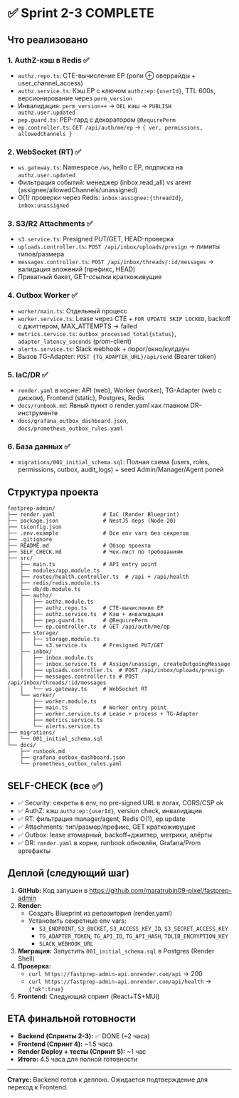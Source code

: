 # ✅ Sprint 2-3 COMPLETE

## Что реализовано

### 1. **AuthZ-кэш в Redis** ✅
- `authz.repo.ts`: CTE-вычисление EP (роли ⊕ оверрайды + user_channel_access)
- `authz.service.ts`: Кэш EP с ключом `authz:ep:{userId}`, TTL 600s, версионирование через `perm_version`
- Инвалидация: `perm_version++` → `DEL` кэш → `PUBLISH authz.user.updated`
- `pep.guard.ts`: PEP-гард с декоратором `@RequirePerm`
- `ep.controller.ts`: `GET /api/auth/me/ep` → `{ ver, permissions, allowedChannels }`

### 2. **WebSocket (RT)** ✅
- `ws.gateway.ts`: Namespace `/ws`, hello с EP, подписка на `authz.user.updated`
- Фильтрация событий: менеджер (inbox.read_all) vs агент (assignee/allowedChannels/unassigned)
- O(1) проверки через Redis: `inbox:assignee:{threadId}`, `inbox:unassigned`

### 3. **S3/R2 Attachments** ✅
- `s3.service.ts`: Presigned PUT/GET, HEAD-проверка
- `uploads.controller.ts`: `POST /api/inbox/uploads/presign` → лимиты типов/размера
- `messages.controller.ts`: `POST /api/inbox/threads/:id/messages` → валидация вложений (префикс, HEAD)
- Приватный бакет, GET-ссылки краткоживущие

### 4. **Outbox Worker** ✅
- `worker/main.ts`: Отдельный процесс
- `worker.service.ts`: Lease через CTE + `FOR UPDATE SKIP LOCKED`, backoff с джиттером, MAX_ATTEMPTS → failed
- `metrics.service.ts`: `outbox_processed_total{status}`, `adapter_latency_seconds` (prom-client)
- `alerts.service.ts`: Slack webhook + порог/окно/кулдаун
- Вызов TG-Adapter: `POST {TG_ADAPTER_URL}/api/send` (Bearer token)

### 5. **IaC/DR** ✅
- `render.yaml` в корне: API (web), Worker (worker), TG-Adapter (web с диском), Frontend (static), Postgres, Redis
- `docs/runbook.md`: Явный пункт о render.yaml как главном DR-инструменте
- `docs/grafana_outbox_dashboard.json`, `docs/prometheus_outbox_rules.yaml`

### 6. **База данных** ✅
- `migrations/001_initial_schema.sql`: Полная схема (users, roles, permissions, outbox, audit_logs) + seed Admin/Manager/Agent ролей

## Структура проекта

```
fastprep-admin/
├── render.yaml               # IaC (Render Blueprint)
├── package.json              # NestJS deps (Node 20)
├── tsconfig.json
├── .env.example              # Все env vars без секретов
├── .gitignore
├── README.md                 # Обзор проекта
├── SELF_CHECK.md             # Чек-лист по требованиям
├── src/
│   ├── main.ts               # API entry point
│   ├── modules/app.module.ts
│   ├── routes/health.controller.ts  # /api + /api/health
│   ├── redis/redis.module.ts
│   ├── db/db.module.ts
│   ├── authz/
│   │   ├── authz.module.ts
│   │   ├── authz.repo.ts     # CTE-вычисление EP
│   │   ├── authz.service.ts  # Кэш + инвалидация
│   │   ├── pep.guard.ts      # @RequirePerm
│   │   └── ep.controller.ts  # GET /api/auth/me/ep
│   ├── storage/
│   │   ├── storage.module.ts
│   │   └── s3.service.ts     # Presigned PUT/GET
│   ├── inbox/
│   │   ├── inbox.module.ts
│   │   ├── inbox.service.ts  # Assign/unassign, createOutgoingMessage
│   │   ├── uploads.controller.ts  # POST /api/inbox/uploads/presign
│   │   ├── messages.controller.ts # POST /api/inbox/threads/:id/messages
│   │   └── ws.gateway.ts     # WebSocket RT
│   └── worker/
│       ├── worker.module.ts
│       ├── main.ts           # Worker entry point
│       ├── worker.service.ts # Lease + process + TG-Adapter
│       ├── metrics.service.ts
│       └── alerts.service.ts
├── migrations/
│   └── 001_initial_schema.sql
└── docs/
    ├── runbook.md
    ├── grafana_outbox_dashboard.json
    └── prometheus_outbox_rules.yaml
```

## SELF-CHECK (все ✅)

- ✅ Security: секреты в env, no pre-signed URL в логах, CORS/CSP ok
- ✅ AuthZ: кэш `authz:ep:{userId}`, version check, инвалидация
- ✅ RT: фильтрация manager/agent, Redis O(1), ep.update
- ✅ Attachments: тип/размер/префикс, GET краткоживущие
- ✅ Outbox: lease атомарный, backoff+джиттер, метрики, алёрты
- ✅ DR: `render.yaml` в корне, runbook обновлён, Grafana/Prom артефакты

## Деплой (следующий шаг)

1. **GitHub:** Код запушен в https://github.com/maratrubin09-pixel/fastprep-admin
2. **Render:**
   - Создать Blueprint из репозитория (render.yaml)
   - Установить секретные env vars:
     - `S3_ENDPOINT`, `S3_BUCKET`, `S3_ACCESS_KEY_ID`, `S3_SECRET_ACCESS_KEY`
     - `TG_ADAPTER_TOKEN`, `TG_API_ID`, `TG_API_HASH`, `TDLIB_ENCRYPTION_KEY`
     - `SLACK_WEBHOOK_URL`
3. **Миграция:** Запустить `001_initial_schema.sql` в Postgres (Render Shell)
4. **Проверка:**
   - `curl https://fastprep-admin-api.onrender.com/api` → 200
   - `curl https://fastprep-admin-api.onrender.com/api/health` → `{"ok":true}`
5. **Frontend:** Следующий спринт (React+TS+MUI)

## ETA финальной готовности

- **Backend (Спринты 2-3):** ✅ DONE (~2 часа)
- **Frontend (Спринт 4):** ~1.5 часа
- **Render Deploy + тесты (Спринт 5):** ~1 час
- **Итого:** 4.5 часа для полной готовности

---

**Статус:** Backend готов к деплою. Ожидается подтверждение для переход к Frontend.

